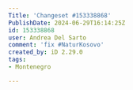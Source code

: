 ```yaml
---
Title: 'Changeset #153338868'
PublishDate: 2024-06-29T16:14:25Z
id: 153338868
user: Andrea Del Sarto
comment: 'fix #NaturKosovo'
created_by: iD 2.29.0
tags:
- Montenegro

---
```

